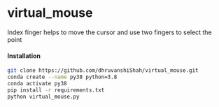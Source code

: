 # virtual_mouse
Index finger helps to move the cursor and use two fingers to select the point

#### Installation
````bash
git clone https://github.com/dhruvanshiShah/virtual_mouse.git
conda create --name py38 python=3.8
conda activate py38
pip install -r requirements.txt
python virtual_mouse.py
````
